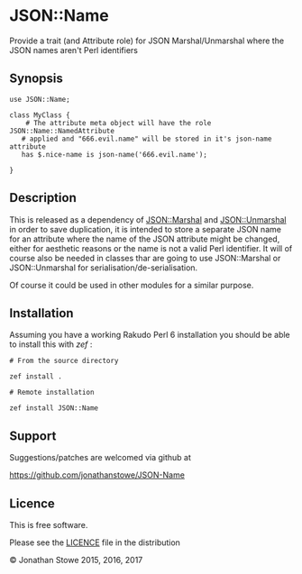 # JSON::Name

Provide a trait (and Attribute role) for JSON Marshal/Unmarshal where
the JSON names aren't Perl identifiers

## Synopsis

```perl6
use JSON::Name;

class MyClass {
	# The attribute meta object will have the role JSON::Name::NamedAttribute
   # applied and "666.evil.name" will be stored in it's json-name attribute
   has $.nice-name is json-name('666.evil.name');

}

```

## Description

This is released as a dependency of
[JSON::Marshal](https://github.com/jonathanstowe/JSON-Marshal) and
[JSON::Unmarshal](https://github.com/tadzik/JSON-Unmarshal) in order to
save duplication, it is intended to store a separate JSON name for an
attribute where the name of the JSON attribute might be changed, either
for aesthetic reasons or the name is not a valid Perl identifier. It will
of course also be needed in classes thar are going to use JSON::Marshal
or JSON::Unmarshal for serialisation/de-serialisation.

Of course it could be used in other modules for a similar purpose.

## Installation

Assuming you have a working Rakudo Perl 6 installation you should be able to
install this with *zef* :

    # From the source directory
   
    zef install .

    # Remote installation

    zef install JSON::Name


## Support

Suggestions/patches are welcomed via github at

https://github.com/jonathanstowe/JSON-Name

## Licence

This is free software.

Please see the [LICENCE](LICENCE) file in the distribution

© Jonathan Stowe 2015, 2016, 2017
